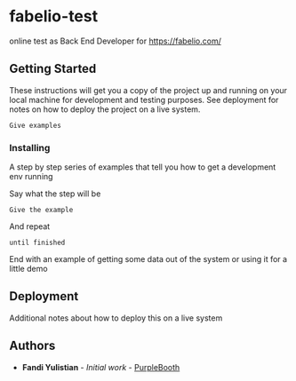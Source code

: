 # fabelio-test
online test as Back End Developer for https://fabelio.com/ 

## Getting Started

These instructions will get you a copy of the project up and running on your local machine for development and testing purposes. See deployment for notes on how to deploy the project on a live system.

```
Give examples
```

### Installing

A step by step series of examples that tell you how to get a development env running

Say what the step will be

```
Give the example
```

And repeat

```
until finished
```

End with an example of getting some data out of the system or using it for a little demo

## Deployment

Additional notes about how to deploy this on a live system

## Authors

* **Fandi Yulistian** - *Initial work* - [PurpleBooth](https://github.com/PurpleBooth)